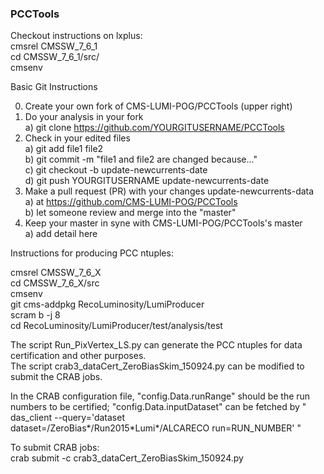 ### PCCTools
Checkout instructions on lxplus:  
cmsrel CMSSW_7_6_1  
cd CMSSW_7_6_1/src/  
cmsenv  
  
  
Basic Git Instructions

0. Create your own fork of CMS-LUMI-POG/PCCTools (upper right)
1. Do your analysis in your fork  
  a) git clone https://github.com/YOURGITUSERNAME/PCCTools
2. Check in your edited files  
  a) git add file1 file2  
  b) git commit -m "file1 and file2 are changed because..."  
  c) git checkout -b update-newcurrents-date  
  d) git push YOURGITUSERNAME update-newcurrents-date
3. Make a pull request (PR) with your changes update-newcurrents-data  
  a) at https://github.com/CMS-LUMI-POG/PCCTools  
  b) let someone review and merge into the "master"
4. Keep your master in syne with CMS-LUMI-POG/PCCTools's master  
  a) add detail here  
  
  
Instructions for producing PCC ntuples:

cmsrel CMSSW_7_6_X  
cd CMSSW_7_6_X/src  
cmsenv  
git cms-addpkg RecoLuminosity/LumiProducer  
scram b -j 8  
cd RecoLuminosity/LumiProducer/test/analysis/test  

The script Run_PixVertex_LS.py can generate the PCC ntuples for data certification and other purposes.  
The script crab3_dataCert_ZeroBiasSkim_150924.py can be modified to submit the CRAB jobs.

In the CRAB configuration file, "config.Data.runRange" should be the run numbers to be certified; "config.Data.inputDataset" can be fetched by " das_client --query='dataset dataset=/ZeroBias\*/Run2015\*Lumi\*/ALCARECO run=RUN_NUMBER' " 


To submit CRAB jobs:  
crab submit -c crab3_dataCert_ZeroBiasSkim_150924.py
